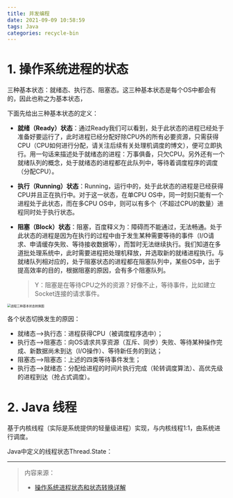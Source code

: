 ```yaml
---
title: 并发编程
date: 2021-09-09 10:58:59
tags: Java
categories: recycle-bin
---
```


# 1. 操作系统进程的状态

三种基本状态：就绪态、执行态、阻塞态。这三种基本状态是每个OS中都会有的，因此也称之为基本状态，

下面先给出三种基本状态的定义：

- **就绪（Ready）状态**：通过Ready我们可以看到，处于此状态的进程已经处于准备好要运行了，此时进程已经分配好除CPU外的所有必要资源，只需获得CPU（CPU如何进行分配，请关注后续有关处理机调度的博文），便可立即执行。用一句话来描述处于就绪态的进程：万事俱备，只欠CPU。另外还有一个就绪队列的概念，处于就绪态的进程都在此队列中，等待着调度程序的调度（分配CPU）。

- **执行（Running）状态**：Running，运行中的，处于此状态的进程是已经获得CPU并且正在执行中。对于这一状态，在单CPU OS中，同一时刻只能有一个进程处于此状态，而在多CPU OS中，则可以有多个（不超过CPU的数量）进程同时处于执行状态。

- **阻塞（Block）状态**：阻塞，百度释义为：障碍而不能通过，无法畅通。处于此状态的进程是因为在执行的过程中由于发生某种需要等待的事件（I/O请求、申请缓存失败、等待接收数据等），而暂时无法继续执行。我们知道在多道批处理系统中，此时需要进程把处理机释放，并选取新的就绪进程执行。与就绪队列相对应的，处于阻塞状态的进程都在阻塞队列中，某些OS中，出于提高效率的目的，根据阻塞的原因，会有多个阻塞队列。

  > Y：阻塞是在等待CPU之外的资源？好像不止，等待事件，比如建立Socket连接的请求事件。

<img src="https://gitee.com/qmlg/image-bed/raw/master/images/process_state_trans.jpeg" alt="进程三种基本状态转换图" style="zoom: 50%;" />

各个状态切换发生的原因：

- 就绪态—>执行态：进程获得CPU（被调度程序选中）；
- 执行态—>阻塞态：向OS请求共享资源（互斥、同步）失败、等待某种操作完成、新数据尚未到达（I/O操作）、等待新任务的到达；
- 阻塞态—>阻塞态：上述的四类等待事件发生；
- 执行态—>就绪态：分配给进程的时间片执行完成（轮转调度算法）、高优先级的进程到达（抢占式调度）。

# 2. Java 线程

基于内核线程（实际是系统提供的轻量级进程）实现，与内核线程1:1，由系统进行调度。

Java中定义的线程状态Thread.State：

------

> 内容来源：
>
> - [操作系统进程状态和状态转换详解](https://blog.csdn.net/qq_34666857/article/details/102852747)

